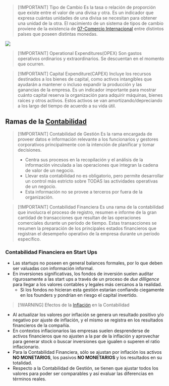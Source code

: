 > [!IMPORTANT] Tipo de Cambio
> Es la tasa o relación de proporción que existe entre el valor de una divisa y otra. 
> Es un indicador que expresa cuántas unidades de una divisa se necesitan para obtener una unidad de la otra.
> El nacimiento de un sistema de tipos de cambio proviene de la existencia de [07-Comercio Internacional](Empresa%20de%20Base%20Tecnológica%20II/07-Comercio%20Internacional.md) entre distintos países que poseen distintas monedas.

![](Empresa%20de%20Base%20Tecnológica%20II/img/Pasted%20image%2020240928133856.png)


> [!IMPORTANT] Operational Expenditures(OPEX)
> Son gastos operativos ordinarios y extraordinarios. Se descuentan en el momento que ocurren.


> [!IMPORTANT] Capital Expenditure(CAPEX)
> Incluye los recursos destinados a los bienes de capital, como activos intangibles que ayudarán a mantener o incluso expandir la producción y las ganancias de la empresa.
> Es un indicador importante para mostrar cuánto capital reserva la organización para adquirir máquinas, bienes raíces y otros activos. Estos activos se van amortizando/depreciando a los largo del tiempo de acuerdo a su vida útil.

## Ramas de la [Contabilidad](Empresa%20de%20Base%20Tecnológica%20I/Contabilidad.md)

> [!IMPORTANT] Contabilidad de Gestión
> Es la rama encargada de proveer datos e información relevante a los funcionarios y gestores corporativos principalmente con la intención de planificar y tomar decisiones.
> - Centra sus procesos en la recopilación y el análisis de la información vinculada a las operaciones que integran la cadena de valor de un negocio.
> - Llevar esta contabilidad no es obligatorio, pero permite desarrollar un control más estricto sobre TODAS las actividades operativas de un negocio.
> - Esta información no se provee a terceros por fuera de la organización.


> [!IMPORTANT] Contabilidad Financiera
> Es una rama de la contabilidad que involucra el proceso de registro, resumen e informe de la gran cantidad de transacciones que resultan de las operaciones comerciales durante un período de tiempo.
> Estas transacciones se resumen la preparación de los principales estados financieros que registran el desempeño operativo de la empresa durante un período específico.

### Contabilidad Financiera en Start Ups
- Las startups no poseen en general balances formales, por lo que deben ser valuadas con información informal.
- En inversiones significativas, los fondos de inversión suelen auditar rigurosamente a las start ups a través de un proceso de *due dilligence* para llegar a los valores contables y legales más cercanos a la realidad.
	- Si los fondos no hicieran esta gestión estarían confiando ciegamente en los founders y pondrían en riesgo el capital invertido.

> [!WARNING] Efectos de la [Inflación](Empresa%20de%20Base%20Tecnológica%20I/Inflación.md) en la Contabilidad

- Al actualizar los valores por inflación se genera un resultado positivo y/o negativo por ajuste de inflación, y el mismo se registra en los resultados financieros de la compañía.
- En contextos inflacionarios las empresas suelen desprenderse de activos financieros que no ajusten a la par de la inflación y aprovechar para generar stock o buscar inversiones que igualen o superen el ratio inflacionario.
- Para la Contabilidad Financiera, sólo se ajustan por inflación los activos **NO MONETARIOS**, los pasivos **NO MONETARIOS** y los resultados en su totalidad.
- Respecto a la Contabilidad de Gestión, se tienen que ajustar todos los valores para poder ser comparables y así evaluar las diferencias en términos reales.
